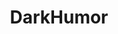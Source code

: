 ---
title: DarkHumor
crosslinks:
- Jokes
- autotldr
- Punny
- jesuschristreddit
- BestOfReports
- BrasilOnReddit
- excgarated
- livven
- phonewallpapers
- ImGoingToHellForThis
- xkcd
- ich_iel
- TwoXChromosomes
- CheeseandRiceReddit
- TooMeIrlForMeIrl
- gifs
- DirtyJokes
- Showerthoughts
- darkjokes
- facts
---